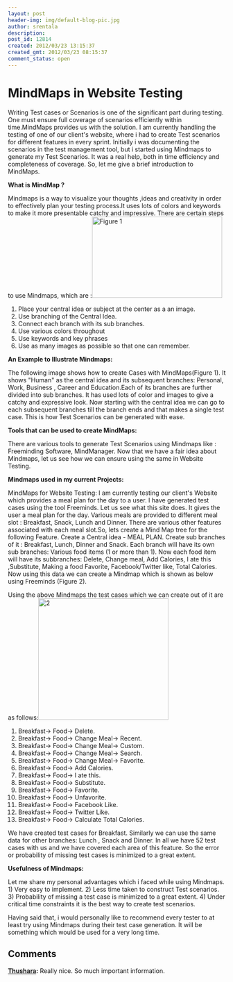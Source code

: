 ```yaml
---
layout: post
header-img: img/default-blog-pic.jpg
author: srentala
description: 
post_id: 12814
created: 2012/03/23 13:15:37
created_gmt: 2012/03/23 08:15:37
comment_status: open
---
```


# MindMaps in Website Testing

<p>Writing Test cases or Scenarios is one of the significant part during testing. One must ensure full coverage of scenarios efficiently within time.MindMaps provides us with the solution. I am currently handling the testing of one of our client's website, where i had to create Test scenarios for different features in every sprint.
Initially i was documenting the scenarios in the test management tool, but i started using Mindmaps to generate my Test Scenarios. It was a real help, both in time efficiency and completeness of coverage. So, let me give a brief introduction to MindMaps. <!--more--></p>
<p><strong>What is MindMap ?</strong></p>
<p>Mindmaps is a way to visualize your thoughts ,ideas and creativity in order to effectively plan your testing process.It uses lots of colors and keywords to make it more presentable catchy and impressive.
There are certain steps to use Mindmaps, which are :<a rel="attachment wp-att-12819" href="http://xebee.xebia.in/2012/03/23/mindmaps-in-website-testing/1-4/"><img height="187" width="300" src="http://xebee.xebia.in/wp-content/uploads/2012/03/11-300x187.jpg" title="Figure 1" class="alignright size-medium wp-image-12819" /></a>
<ol>
    <li> Place your central idea or subject at the center as a an image.</li>
    <li> Use branching of the Central Idea.</li>
    <li>Connect each branch with its sub branches.</li>
    <li> Use various colors throughout</li>
    <li> Use keywords and key phrases</li>
    <li> Use as many images as possible so that one can remember.</li>
</ol>
<strong>An Example to Illustrate Mindmaps:</strong></p>
<p>The following image shows how to create Cases with MindMaps(Figure 1). It shows "Human" as the central idea and its subsequent branches: Personal, Work, Business , Career and Education.Each of its branches are further divided into sub branches. It has used lots of color and images to give a catchy and expressive look. Now starting with the central idea we can go to each subsequent branches till the branch ends and that makes a single test case. This is how Test Scenarios can be generated with ease.</p>
<p><strong>Tools that can be used to create MindMaps:</strong></p>
<p>There are various tools to generate Test Scenarios using Mindmaps like : Freeminding Software, MindManager. Now that we have a fair idea about Mindmaps, let us see how we can ensure using the same in Website Testing.</p>
<p><strong>Mindmaps used in my current Projects:</strong></p>
<p>MindMaps for Website Testing: I am currently testing our client's Website which provides a meal plan for the day to a user. I have generated test cases using the tool Freeminds. Let us see what this site does. It gives the user a meal plan for the day. Various meals are provided to different meal slot : Breakfast, Snack, Lunch and Dinner. There are various other features associated with each meal slot.So, lets create a Mind Map tree for the following Feature. Create a Central idea - MEAL PLAN. Create sub branches of it : Breakfast, Lunch, Dinner and Snack. Each branch will have its own sub branches: Various food items (1 or more than 1). Now each food item will have its subbranches: Delete, Change meal, Add Calories, I ate this ,Substitute, Making a food Favorite, Facebook/Twitter like, Total Calories. Now using this data we can create a Mindmap which is shown as below using Freeminds (Figure 2).</p>
<p>Using the above Mindmaps the test cases which we can create out of it are as follows:<a rel="attachment wp-att-12818" href="http://xebee.xebia.in/2012/03/23/mindmaps-in-website-testing/2-5/"><img height="280" width="300" src="http://xebee.xebia.in/wp-content/uploads/2012/03/22-300x280.jpg" title="2" class="alignright size-medium wp-image-12818" /></a>
<ol>
    <li> Breakfast-&gt; Food-&gt; Delete.</li>
    <li> Breakfast-&gt; Food-&gt; Change Meal-&gt; Recent.</li>
    <li> Breakfast-&gt; Food-&gt; Change Meal-&gt; Custom.</li>
    <li> Breakfast-&gt; Food-&gt; Change Meal-&gt; Search.</li>
    <li> Breakfast-&gt; Food-&gt; Change Meal-&gt; Favorite.</li>
    <li> Breakfast-&gt; Food-&gt; Add Calories.</li>
    <li> Breakfast-&gt; Food-&gt; I ate this.</li>
    <li> Breakfast-&gt; Food-&gt; Substitute.</li>
    <li> Breakfast-&gt; Food-&gt; Favorite.</li>
    <li> Breakfast-&gt; Food-&gt; Unfavorite.</li>
    <li> Breakfast-&gt; Food-&gt; Facebook Like.</li>
    <li>Breakfast-&gt; Food-&gt; Twitter Like.</li>
    <li>Breakfast-&gt; Food-&gt; Calculate Total Calories.</li>
</ol>
We have created test cases for Breakfast. Similarly we can use the same data for other branches: Lunch , Snack and Dinner. In all we have 52 test cases with us and we have covered each area of this feature. So the error or probability of missing test cases is minimized to a great extent.</p>
<p><strong>Usefulness of Mindmaps:</strong></p>
<p>Let me share my personal advantages which i faced while using Mindmaps.
1) Very easy to implement.
2) Less time taken to construct Test scenarios.
3) Probability of missing a test case is minimized to a great extent.
4) Under critical time constraints it is the best way to create test scenarios.</p>
<p>Having said that, i would personally like to recommend every tester to at least try using Mindmaps during their test case generation. It will be something which would be used for a very long time.</p>

## Comments

**[Thushara](#8019 "2012-03-23 21:43:16"):** Really nice. So much important information.

